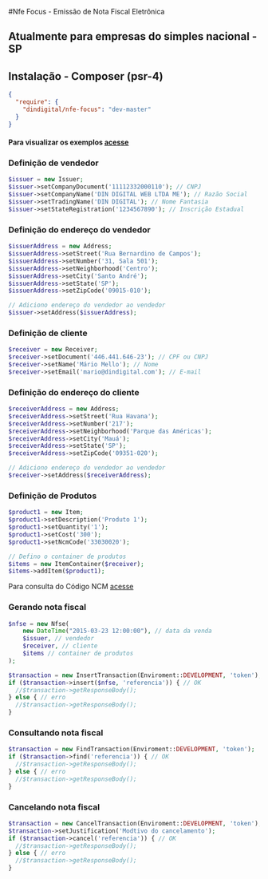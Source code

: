 #Nfe Focus - Emissão de Nota Fiscal Eletrônica
## Atualmente para empresas do simples nacional - SP
## Instalação - Composer (psr-4)
```json
{
  "require": {
    "dindigital/nfe-focus": "dev-master"
  }
}
```
#### Para visualizar os exemplos [acesse](https://github.com/dindigital/nfe-focus/tree/master/examples)
### Definição de vendedor
```php
$issuer = new Issuer;
$issuer->setCompanyDocument('11112332000110'); // CNPJ
$issuer->setCompanyName('DIN DIGITAL WEB LTDA ME'); // Razão Social
$issuer->setTradingName('DIN DIGITAL'); // Nome Fantasia
$issuer->setStateRegistration('1234567890'); // Inscrição Estadual
```
### Definição do endereço do vendedor
```php
$issuerAddress = new Address;
$issuerAddress->setStreet('Rua Bernardino de Campos');
$issuerAddress->setNumber('31, Sala 501');
$issuerAddress->setNeighborhood('Centro');
$issuerAddress->setCity('Santo André');
$issuerAddress->setState('SP');
$issuerAddress->setZipCode('09015-010');

// Adiciono endereço do vendedor ao vendedor
$issuer->setAddress($issuerAddress);
```
### Definição de cliente
```php
$receiver = new Receiver;
$receiver->setDocument('446.441.646-23'); // CPF ou CNPJ
$receiver->setName('Mário Mello'); // Nome
$receiver->setEmail('mario@dindigital.com'); // E-mail
```
### Definição do endereço do cliente
```php
$receiverAddress = new Address;
$receiverAddress->setStreet('Rua Havana');
$receiverAddress->setNumber('217');
$receiverAddress->setNeighborhood('Parque das Américas');
$receiverAddress->setCity('Mauá');
$receiverAddress->setState('SP');
$receiverAddress->setZipCode('09351-020');

// Adiciono endereço do vendedor ao vendedor
$receiver->setAddress($receiverAddress);
```
### Definição de Produtos
```php
$product1 = new Item;
$product1->setDescription('Produto 1');
$product1->setQuantity('1');
$product1->setCost('300');
$product1->setNcmCode('33030020');

// Defino o container de produtos
$items = new ItemContainer($receiver);
$items->addItem($product1);
```
Para consulta do Código NCM [acesse](http://www4.receita.fazenda.gov.br/simulador/PesquisarNCM.jsp)
### Gerando nota fiscal
```php
$nfse = new Nfse(
    new DateTime("2015-03-23 12:00:00"), // data da venda
    $issuer, // vendedor
    $receiver, // cliente
    $items // container de produtos
);

$transaction = new InsertTransaction(Enviroment::DEVELOPMENT, 'token');
if ($transaction->insert($nfse, 'referencia')) { // OK
  //$transaction->getResponseBody();
} else { // erro
  //$transaction->getResponseBody();
}
```
### Consultando nota fiscal
```php
$transaction = new FindTransaction(Enviroment::DEVELOPMENT, 'token');
if ($transaction->find('referencia')) { // OK
  //$transaction->getResponseBody();
} else { // erro
  //$transaction->getResponseBody();
}
```
### Cancelando nota fiscal
```php
$transaction = new CancelTransaction(Enviroment::DEVELOPMENT, 'token');
$transaction->setJustification('Modtivo do cancelamento');
if ($transaction->cancel('referencia')) { // OK
  //$transaction->getResponseBody();
} else { // erro
  //$transaction->getResponseBody();
}
```

